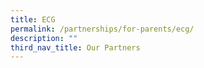 ```yaml
---
title: ECG
permalink: /partnerships/for-parents/ecg/
description: ""
third_nav_title: Our Partners
---
```

